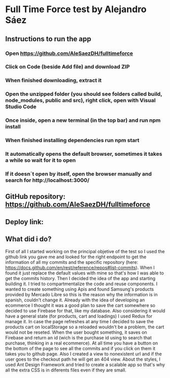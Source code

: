 # Full Time Force test by Alejandro Sáez

## Instructions to run the app

### Open https://github.com/AleSaezDH/fulltimeforce

### Click on Code (beside Add file) and download ZIP

### When finished downloading, extract it

### Open the unzipped folder (you should see folders called build, node_modules, public and src), right click, open with Visual Studio Code

### Once inside, open a new terminal (in the top bar) and run npm install

### When finished installing dependencies run npm start

### It automatically opens the default browser, sometimes it takes a while so wait for it to open

### If it doesn´t open by itself, open the browser manually and search for http://localhost:3000/

## GitHub repository: https://github.com/AleSaezDH/fulltimeforce

## Deploy link: 

## What did i do?

First of all I started working on the principal objetive of the test so I used the github link you gave me and looked for the right endpoint to get the information of all my commits and the specific repository (here: https://docs.github.com/en/rest/reference/repos#list-commits). When I found it just replace the default values with mine so that's how I was able to get the commits history. Then I decided the idea of the app and starting building it. I tried to compartmentalize the code and reuse components. I wanted to create something using Apis and found Samsung's products provided by Mercado Libre so this is the reason why the information is in spanish, couldn't change it. Already with the idea of developing an ecommerce I thought it was a good plan to save the cart somewhere so decided to use Firebase for that, like my database. Also considering it would have a general state (for products, cart and loadings) I used Redux for manage it. In case the page refreshes at any time I decided to save the products cart on localStorage so a reloaded wouldn't be a problem, the cart would not be reseted. When the user bought something, it saves on Firebase and return an id (wich is the purchase id using to search that purchase, thinking in a real ecommerce). At all time you have a button on the bottom of the page to see all the commits and if you click on them it takes you to github page. Also I created a view to nonexistent url and if the user goes to the checkout path he will get an 404 view. About the styles, I used Ant Design Framework and tried to create a scalable app so that's why all the extra CSS is in diferents files even if they are small.